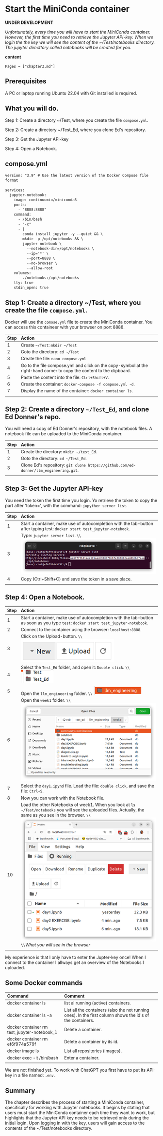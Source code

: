 # Start the MiniConda container

**UNDER DEVELOPMENT**

*Unfortunately, every time you will have to start the MiniConda container. However, the first time you need to retrieve the Jupyter API-key. When we login the the key we will see the content of the ~/Test/notebooks directory. The jupyter directtory called notebooks will be created for you.*

**content**

```@contents
Pages = ["chapter3.md"]
```

## Prerequisites

A PC or laptop running Ubuntu 22.04 with Git installed is required.

## What you will do.

Step 1: Create a directory ~/Test, where you create the file `compose.yml`.

Step 2: Create a directory ~/Test_Ed, where you clone Ed's repository.

Step 3: Get the Jupyter API-key

Step 4: Open a Notebook.

## compose.yml

```
version: "3.9" # Use the latest version of the Docker Compose file format

services:
  jupyter-notebook:
    image: continuumio/miniconda3
    ports:
      - "8888:8888"
    command: 
      - /bin/bash
      - "-c"
      - |
        conda install jupyter -y --quiet && \
        mkdir -p /opt/notebooks && \
        jupyter notebook \
          --notebook-dir=/opt/notebooks \
          --ip='*' \
          --port=8888 \
          --no-browser \
          --allow-root
    volumes:
      - ./notebooks:/opt/notebooks 
    tty: true
    stdin_open: true
```

## Step 1: Create a directory ~/Test, where you create the file `compose.yml`.

Docker will use the `comose.yml` file to create the MiniConda container. You can access this containeer with your browser on port 8888.

|Step        | Action      |
|:---------- | :---------- |
| 1 | Create `~/Test`: `mkdir ~/Test` |
| 2 | Goto the directory: `cd ~/Test` |
| 3 | Create the file: `nano compose.yml` |
| 4 | Go to the file compose.yml and click on the copy-symbol at the right-hand corner to copy the content to the clipboard. | 
| 5 | Paste the content into the file: `Ctrl+Shift+V`. |
| 6 | Create the container: `docker-compose -f compose.yml -d`. |
| 7 | Display the name of the container: `docker container ls`. |
||

## Step 2: Create a directory `~/Test_Ed`, and clone Ed Donner's repo.

You will need a copy of Ed Donner's repository, with the notebook files. A notebook file can be uploaded to the MiniConda container.

|Step        | Action      |
|:---------- | :---------- |
| 1 | Create the directory: `mkdir ~/test_Ed`. |
| 2 | Goto the directory: `cd ~/Test_Ed`. |
| 3 | Clone Ed's repository: `git clone https://github.com/ed-donner/llm_engineering.git`. |
||

## Step 3: Get the Jupyter API-key

You need the token the first time you login. Yo retrieve the token to copy the part after 'token=', with the command: `jupyther server list`.

|Step        | Action      |
|:---------- | :---------- |
| 1 | Start a container, make use of autocompletion with the tab-button after typing test: `docker start test_jupyter-notebook`. |
| 3 | Type: `jupyter server list`. ``\\``![fig_3_3.png](assets/fig_3_3.png)|
| 4 | Copy (Ctrl+Shift+C) and save the token in a save place. |
||

## Step 4: Open a Notebook.

|Step        | Action      |
|:---------- | :---------- |
| 1 | Start a container, make use of autocompletion with the tab-button as soon as you type `test`: `docker start test_jupyter-notebook`. |
| 2 | Connect to the container using the browser: `localhost:8888`. |
| 3 | Click on the Upload-button. ``\\``![fig_3_5](assets/fig_3_5.png) |
| 4 | Select the `Test_Ed` folder, and open it: `Double click`. ``\\``![fig_3_6](assets/fig_3_6.png) |
| 5 | Open the `llm_engineering` folder. ``\\``![fig_3_2](assets/fig_3_2.png) |
| 6 | Open the `week1` folder. ``\\``![fig_3_4](assets/fig_3_4.png) |
| 7 | Select the `day1.ipynd` file. Load the file: `double click`, and save the file: `Ctrl+S`. |
| 8 | Now you can work with the Notebook file. |
| 10 | Load the other Notebooks of week1. When you look at `ls ~/Test/notebooks` you will see the uploaded files.  Actually, the same as you see in the browser. ``\\``![fig_](assets/fig_3_1.png)``\\``*What you will see in the browser* |
||

My experience is that I only have to enter the Jupter-key once! When I connect to the container I allways get an overview of the Notebooks I uploaded.

## Some Docker commands
| Command      | Comment |
| :---------- |  :---------- |
| docker container ls | list al running (active) containers. |
| docker container ls -a | List all the containers (also the not running ones). In the first column shows the id's of the containers. |
| docker container rm test_jupyter-notebook_1 | Delete a container. |
| docker container rm ef6f974a579f | Delete a container by its id. |
| docker image ls | List all repositories (images). |
| docker exec -it <container name or id> /bin/bash | Enter a container. |
||

We are not finished yet. To work with ChatGPT you first have to put its API-key in a file named: `.env`.

## Summary

The chapter describes the process of starting a MiniConda container, specifically for working with Jupyter notebooks. It begins by stating that users must start the MiniConda container each time they want to work, but highlights that the Jupyter API key needs to be retrieved only during the initial login. Upon logging in with the key, users will gain access to the contents of the ~/Test/notebooks directory.